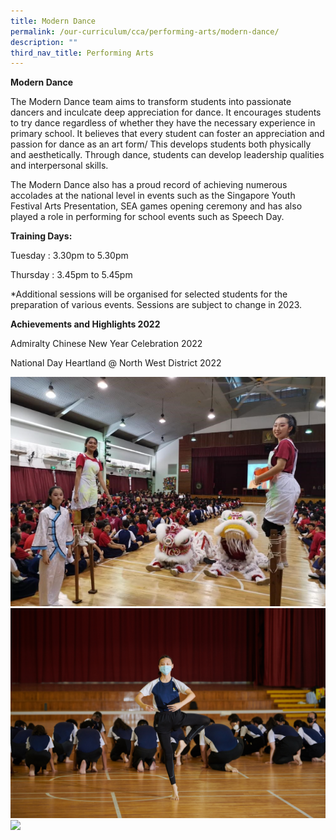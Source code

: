 ```yaml
---
title: Modern Dance
permalink: /our-curriculum/cca/performing-arts/modern-dance/
description: ""
third_nav_title: Performing Arts
---
```

**Modern Dance**

The Modern Dance team aims to transform students into passionate dancers and inculcate deep appreciation for dance. It encourages students to try dance regardless of whether they have the necessary experience in primary school. It believes that every student can foster an appreciation and passion for dance as an art form/ This develops students both physically and aesthetically. Through dance, students can develop leadership qualities and interpersonal skills.

The Modern Dance also has a proud record of achieving numerous accolades at the national level in events such as the Singapore Youth Festival Arts Presentation, SEA games opening ceremony and has also played a role in performing for school events such as Speech Day.

**Training Days:**

Tuesday : 3.30pm to 5.30pm

Thursday : 3.45pm to 5.45pm

*Additional sessions will be organised for selected students for the preparation of various events. Sessions are subject to change in 2023.

**Achievements and Highlights 2022**

Admiralty Chinese New Year Celebration 2022

National Day Heartland @ North West District 2022

![](/images/CCAs/Modern%20Dance/Capture.png)
![](/images/CCAs/Modern%20Dance/WGS_074.jpg)
![](/images/CCAs/Modern%20Dance/20221027_134034AB1.jpg)
